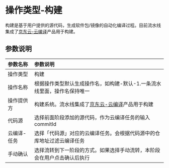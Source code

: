 # 操作类型-构建

构建是基于用户提供的源代码，生成软件包/镜像的自动化编译过程。目前流水线集成了[京东云-云编译](../../../Developer-Tools/CodeBuild/Introduction/Product-Overview.md)产品用于构建。

## 参数说明

参数名称|参数说明
:---|:---
操作类型|构建
操作名称|根据操作类型默认生成操作名，如构建-默认-1.一条流水线里面，操作名保持唯一
操作提供方|构建系统。流水线集成了[京东云-云编译](../../../Developer-Tools/CodeBuild/Introduction/Product-Overview.md)产品用于构建
代码源|选择前面阶段添加的源代码，作为云编译任务的输入commitId
云编译-任务|选择「代码源」对应的云编译任务。会根据代码源中的仓库地址过滤云编译任务
手动确认|选择流转到下一阶段的方式。如果选择手动流转，本阶段会在用户点击确认后执行
